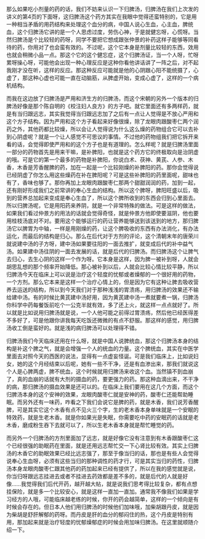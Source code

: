 那么如果吃小剂量的药的话，我们不妨来认识一下归脾汤，归脾汤在我们上次发的讲义的第4页的下面呀，这归脾汤这个药方其实在我眼中觉得还蛮特别的，它是用一种相当矛盾的用药结构来处理这个血分的病，中国人说心生血，心主血，脾统血，这个归脾汤它讲的是一个人思虑过度，劳伤心神，于是就健忘呀，心慌呀。当然归脾汤是个比较轻的药呀，同学不要把它想成跟张仲景的补药这样子能够等同看待的药，你用对了也会蛮有效的。不过呢，这个它本身是剂量比较轻的东西，效用也就会稍微小品一点。那这个它的这个健忘症，这个归脾汤证，当一个人呀，忙呀累呀操心呀，可能他会出现一种心理反应是这种你看他讲话讲了一阵之后，对不起我刚才没在听，这样的反应。那这种反应可能就是他的心阴跟心阳不能统摄了，心虚了，那这种心虚也可能一直在动脑筋，从脾虚开始，变成心虚了，这样的一个病机结构。

而我在这边放了归脾汤是严用和济生方的归脾汤，而这个宋朝的另外一个版本的归脾汤好像是那个陈自明的《校注妇人良方》的方子吧。就它里面还有多两样药，就是有当归跟远志，其实我觉得当归跟远志加了之后有一点让人觉得是不放心严用和这个方子结构。因为严用和这个方子看起来好像很燥，除了龙眼肉跟酸枣仁两个润药之外，其他药都比较燥，所以会让人觉得说为什么这么燥的药物组合它可以去补到心阴虚呢？就是一个让人感觉不可思议的事情。不过他的药物组我们把它拆开来看的话，会觉得即使严用和的这个方子也是有道理的。怎么样呢？就是归脾汤里面一部分的药物首先是用来干嘛，是补脾阳，也就是这个药方它的终极取向是治阴虚的哦。可是它的第一个最多的药物是补脾阳，你说白术、茯神、黄芪、人参、木香，木香是芳香醒脾的药，加在一起是一个比较刚燥的补脾阳的药。那你会觉得说已经阴虚了你怎么用这些燥药在补在脾阳呢？可是这些补脾阳的药里面呢，甜味也有了，香味也够了。那你再加上龙眼肉跟酸枣仁那两个甜甜润润的药，加到一起，还有刚好形成我们之前常讲的奉心生血的结构。所以这个脾呀，脾阳旺盛以后，吸到的营养总加起来变成是奉心生血了，所以这个脾所收到的东西会归到心里面去。所以归脾汤呢，它是用阳药来养阴，就是一个非常特殊的做法。可是这样的做法，如果我们看过仲景方的用法的话就会觉得奇怪，就是仲景方他即使要滋阴，他也要用桂枝汤底对不对。要用这个能够运行的药让营养能够送到该送到的地方，那归脾汤它以脾胃为中轴，一样是用刚燥的药，让这个脾吸收的东西有办法消化，有办法运化，而最后的结构是归心。那么在后代对于方剂的评论，这个清朝末年的唐荣川就说建中汤的子方呀，建中汤如果要往阳的一面去推扩，就变成后代的补中益气汤。如果建中汤往阴的一面去发展的话，就是后代的归脾汤。而归脾汤这个让脾气去归心，去生心阴的这样一个作为呀。它本身是这样，因为脾一被补到呀，人就会胡思乱想的那个频率开始降低。那心被补到以后，人就会比较心情比较平静，所以归脾汤今天在临床上可以说是治疗这个轻度的忧郁或者燥郁的一个很好用的药物，一个方剂。那么它本来是这样一个治疗心情上的，但是因为它有这种让脾去吸收营养去运送的结构，所以到今天我们对于那种浅浅的胃溃疡，用归脾汤的效果还不输给建中汤。有的时候比黄芪建中汤好用，因为黄芪建中汤一煮就要煮一锅，归脾汤你科学中药每餐饭前吃个一公克半就有效，多了还上火，就这样一点点就好了。所以就是比如说用归脾汤就是说，一个人他可能之前得过胃溃疡，然后他已经医得差不多好了，可是他跟你讲我每天吃饭还微微的有点不舒服。那这样的感觉，用归脾汤收工倒是蛮好的。就是浅的病归脾汤可以处理得不错。

归脾汤我们今天临床还用在什么呀，就是中国人说脾统血，那这个归脾汤本身的结构是补这个脾之气，就是会增强一个人的统血的力量。这个脾统血，其实在中医学里面去对照今天的西医的说法，显得有一点虚妄怪诞。可是我们临床上，比如说妇女，她的这个月经结束以后呢，她有一些不干净，还是有血渗出来，那我们就说这个人是心脾两虚，脾不统血，这个时候就用归脾汤来收这个血。当然镇不到血崩了，真的血崩的话就有大剂的摄血的药，要更强力的药。那这种血滴出来，不干净的病，那归脾汤的摄血效果是还可以的。在临床上我们要用在这几个方面，而这个归脾汤本身的这个安神的效果，龙眼肉酸枣仁就是安神的药，酸枣仁还能帮助睡眠。而另外还有一味药，咋看之下我们会说它是脾的药，就是木香，我们说芳香醒脾，可是其实它这个木香有点不见火三个字，生的老木香本身单味就是一个安眠的特效药，就是生老木香。就是你如果光是失眠，你需要吃中药的安眠药的话就是老木香，磨成粉生吞下去就可以了，所以生老木香本身就是帮忙睡觉的药。

而另外一个归脾汤的方剂里面加了远志，就是好像它没有注意到有木香跟酸枣仁这个已经很强的助眠药在里面，就是还用远志帮忙交一下心肾比较有效。其实上归脾汤的木香它的助眠效果已经比远志强了，那至于像当归的话，那也是有些人会觉得说奉心生血呀，必须有这些当归的那种调性的药才行，可是其实当归的药性，归脾汤本身龙眼肉酸枣仁跟其他药的药加起来已经有提供了，所以在我的感觉就是说，你当归呀跟远志挂进去或者不挂进去药效都是差不多的，就是后代的人就是好像……我觉得我们后代开药，越开越大帖，就是说我们思考得比较复杂，都有点想挂保险，就是多一个比较安心，就是这样一直加一直加。通常我不像我们如果是学习经方的人哦，可能临床越老练的时候，你开的药会越简单，这样的一个倾向是有时候会存在的。但日本人他们用归脾汤的时候他们加味哦，加柴胡跟丹皮，就是因为柴胡是舒肝解郁的药呀。而丹皮是肝的血分的郁闷住的热，这个丹皮是特别有用，那加起来就是治疗轻度的忧郁燥郁症的时候会用加味归脾汤。在这里就顺随介绍一下。
